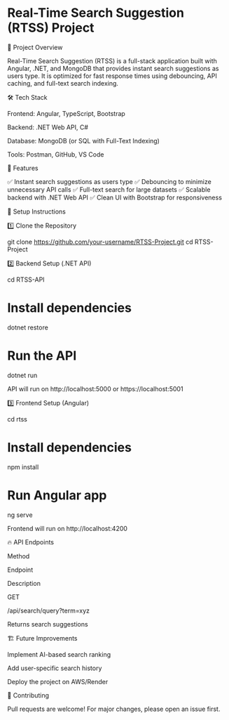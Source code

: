 # Real-Time Search Suggestion (RTSS) Project

🚀 Project Overview

Real-Time Search Suggestion (RTSS) is a full-stack application built with Angular, .NET, and MongoDB that provides instant search suggestions as users type. It is optimized for fast response times using debouncing, API caching, and full-text search indexing.

🛠️ Tech Stack

Frontend: Angular, TypeScript, Bootstrap

Backend: .NET Web API, C#

Database: MongoDB (or SQL with Full-Text Indexing)

Tools: Postman, GitHub, VS Code

🎯 Features

✅ Instant search suggestions as users type
✅ Debouncing to minimize unnecessary API calls
✅ Full-text search for large datasets
✅ Scalable backend with .NET Web API
✅ Clean UI with Bootstrap for responsiveness

📌 Setup Instructions

1️⃣ Clone the Repository

git clone https://github.com/your-username/RTSS-Project.git
cd RTSS-Project

2️⃣ Backend Setup (.NET API)

cd RTSS-API
# Install dependencies
 dotnet restore
# Run the API
 dotnet run

API will run on http://localhost:5000 or https://localhost:5001

3️⃣ Frontend Setup (Angular)

cd rtss
# Install dependencies
npm install
# Run Angular app
ng serve

Frontend will run on http://localhost:4200

🔥 API Endpoints

Method

Endpoint

Description

GET

/api/search/query?term=xyz

Returns search suggestions

🏗️ Future Improvements

Implement AI-based search ranking

Add user-specific search history

Deploy the project on AWS/Render

🤝 Contributing

Pull requests are welcome! For major changes, please open an issue first.
